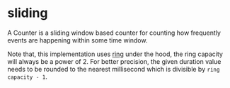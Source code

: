 # sliding

A Counter is a sliding window based counter for counting how frequently events are happening within some time window.

Note that, this implementation uses [ring](https://github.com/onur1/ring) under the hood, the ring capacity will always be a power of 2. For better precision, the given duration value needs to be rounded to the nearest millisecond which is divisible by `ring capacity - 1`.
